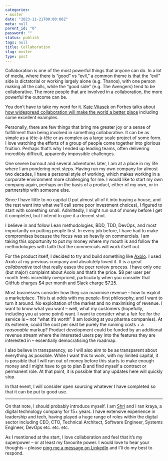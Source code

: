 ```yaml
---
categories:
- muster
date: "2023-11-21T00:00:00Z"
meta: null
parent_id: "0"
password: ""
status: publish
tags: null
title: Collaboration
slug: muster
type: post
---
```


Collaboration is one of the most powerful things that anyone can do. In a lot of
media, where there is “good” vs “evil,” a common theme is that the “evil” side
is dictatorial or working largely alone (e.g. Thanos), with one person making
all the calls, while the “good side” (e.g. The Avengers) tend to be
collaborative. The more people that are involved in a collaboration, the more
powerful the outcome can be.

You don’t have to take my word for it.
[Kate Vitasek](https://www.forbes.com/sites/katevitasek/) on Forbes talks about
[how widespread collaboration will make the world a better place](https://www.forbes.com/sites/katevitasek/2022/08/29/widespread-collaboration-will-make-the-world-a-better-place/)
including some excellent examples.

Personally, there are few things that bring me greater joy or a sense of
fulfillment than being involved in something collaborative. It can be as simple
as a tête-à-tête or as complex as a large scale project of some form. I love
watching the efforts of a group of people come together into glorious fruition.
Perhaps that’s why I ended up leading teams, often delivering incredibly
difficult, apparently impossible challenges.

One severe burnout and several adventures later, I am at a place in my life
where I am pondering next steps. Having run my own company for almost two
decades, I have a personal style of working, which makes working in a corporate
environment more challenging for me. I would like to start my own company again,
perhaps on the basis of a product, either of my own, or in partnership with
someone else.

Since I have little to no capital (I put almost all of it into buying a house,
and the rest went into what we’ll call some poor investment choices), I figured
to start with something small. Admittedly, I might run out of money before I get
it completed, but I intend to give it a decent shot.

I believe in and follow Lean methodologies, BDD, TDD, DevOps, and most
importantly on putting people first. In every job before, I have had to make
compromises because the focus was so heavily on commercials. I am taking this
opportunity to put my money where my mouth is and follow the methodologies with
faith that the commercials will work itself out.

For the product itself, I decided to try and build something like
[Axolo](https://axolo.co/). I used Axolo at my previous company and absolutely
loved it. It is a great _collaborative_ tool that really eases the peer review
process. I have only one (but major) complaint about Axolo and that’s the price.
$8 per user per month feels incredibly overpriced, particularly when you
consider that GitHub charges $4 per month and Slack charge $7.25.

Most businesses consider how they can maximise revenue – how to exploit a
marketplace. This is at odds with my people-first philosophy, and I want to turn
it around. No exploitation of the market and no maximising of revenue. I want to
know what you want – well, what my customers (hopefully, including you at some
point) want. I want to consider what a fair fee for the service is – not “what
it’s worth” (I am looking at you pharma companies). At its extreme, could the
cost per seat be purely the running costs + a _reasonable_ markup? Product
development could be funded by an additional revenue stream where the interested
users pay into the features they are interested in – essentially democratising
the roadmap.

I also believe in transparency, so I will also aim to be as transparent about
everything as possible. While I want this to work, with my limited capital, it
is possible that I will run out of money before this starts to make enough money
and I might have to go to plan B and find myself a contract or permanent role.
At that point, it is possible that any updates here will quickly stop.

In that event, I will consider open sourcing whatever I have completed so that
it can be put to good use.

---

On that note, I should probably introduce myself. I am
[Shri](https://www.linkedin.com/in/shriramshrishrikumar/) and I ran kraya, a
digital technology company for 15+ years. I have extensive experience in
leadership and tech, having played a huge range of roles within the digital
sector including CEO, CTO, Technical Architect, Software Engineer, Systems
Engineer, DevOps etc. etc. etc.

As I mentioned at the start, I love collaboration and feel that it’s my
superpower – or at least my favourite power. I would love to hear your thoughts
– please
[ping me a message on LinkedIn](https://www.linkedin.com/in/shriramshrishrikumar/)
and I’ll do my best to respond.
